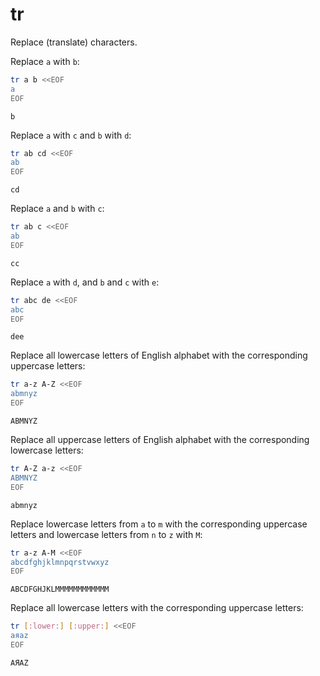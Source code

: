 # tr

Replace (translate) characters.

Replace `a` with `b`:
```sh
tr a b <<EOF
a
EOF
```
```
b
```

Replace `a` with `c` and `b` with `d`:
```sh
tr ab cd <<EOF
ab
EOF
```
```
cd
```

Replace `a` and `b` with `c`:
```sh
tr ab c <<EOF
ab
EOF
```
```
cc
```

Replace `a` with `d`, and `b` and `c` with `e`:
```sh
tr abc de <<EOF
abc
EOF
```
```
dee
```

Replace all lowercase letters of English alphabet with the corresponding uppercase letters:
```sh
tr a-z A-Z <<EOF
abmnyz
EOF
```
```
ABMNYZ
```

Replace all uppercase letters of English alphabet with the corresponding lowercase letters:
```sh
tr A-Z a-z <<EOF
ABMNYZ
EOF
```
```
abmnyz
```

Replace lowercase letters from `a` to `m` with the corresponding uppercase letters and lowercase letters from `n` to `z` with `M`:
```sh
tr a-z A-M <<EOF
abcdfghjklmnpqrstvwxyz
EOF
```
```
ABCDFGHJKLMMMMMMMMMMMM
```

Replace all lowercase letters with the corresponding uppercase letters:
```sh
tr [:lower:] [:upper:] <<EOF
аяaz
EOF
```
```
АЯAZ
```
